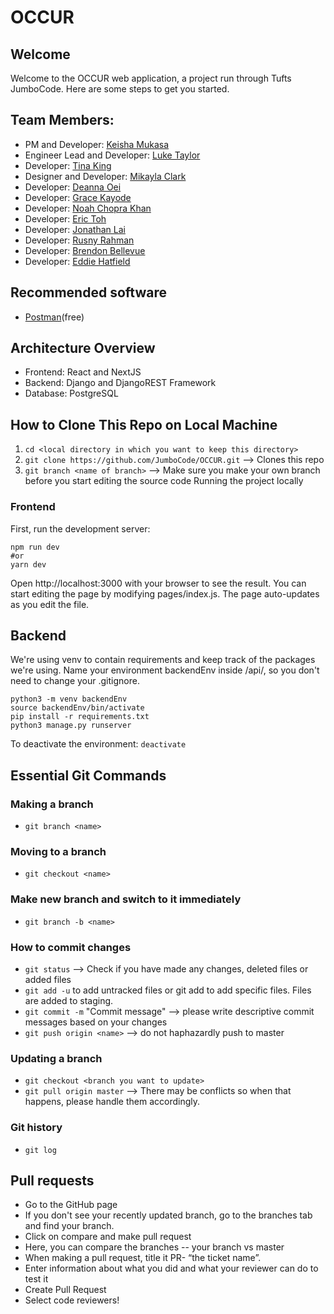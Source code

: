 # OCCUR
## Welcome
Welcome to the OCCUR web application, a project run through Tufts JumboCode. Here are some steps to get you started.

## Team Members:
* PM and Developer: [Keisha Mukasa](https://github.com/kmukasa)
* Engineer Lead and Developer: [Luke Taylor](https://github.com/controversial)
* Developer: [Tina King](http://github.com/tinaking28)
* Designer and Developer: [Mikayla Clark](http://github.com/mikaylaclark)
* Developer: [Deanna Oei](https://github.com/de08oei)
* Developer: [Grace Kayode](https://github.com/12grace12)
* Developer: [Noah Chopra Khan](https://github.com/noahck2000)
* Developer: [Eric Toh](https://github.com/EricToh)
* Developer: [Jonathan Lai]( https://github.com/jlai03)
* Developer: [Rusny Rahman](https://github.com/rusny23)
* Developer: [Brendon Bellevue](https://github.com/Jedzter)
* Developer: [Eddie Hatfield](https://github.com/e-hat)

## Recommended software
* [Postman](https://www.postman.com/)(free)

## Architecture Overview
- Frontend: React and NextJS
- Backend: Django and DjangoREST Framework
- Database: PostgreSQL

## How to Clone This Repo on Local Machine
1. `cd <local directory in which you want to keep this directory>`
2. `git clone https://github.com/JumboCode/OCCUR.git` --> Clones this repo
3. `git branch <name of branch>` --> Make sure you make your own branch before you start editing the source code
Running the project locally

### Frontend
First, run the development server:
```
npm run dev
#or
yarn dev
```
Open http://localhost:3000 with your browser to see the result.
You can start editing the page by modifying pages/index.js. The page auto-updates as you edit the file.

## Backend
We're using venv to contain requirements and keep track of the packages we're using. Name your environment backendEnv inside /api/, so you don't need to change your .gitignore.
```cd api
python3 -m venv backendEnv
source backendEnv/bin/activate
pip install -r requirements.txt
python3 manage.py runserver
```
To deactivate the environment:
`deactivate`

## Essential Git Commands
### Making a branch
- `git branch <name>`

### Moving to a branch
- `git checkout <name>`

### Make new branch and switch to it immediately
- `git branch -b <name>`

### How to commit changes
- `git status` --> Check if you have made any changes, deleted files or added files
- `git add -u` to add untracked files or git add <filename> to add specific files. Files are added to staging.
- `git commit -m` "Commit message" --> please write descriptive commit messages based on your changes
- `git push origin <name>` --> do not haphazardly push to master 

### Updating a branch
- `git checkout <branch you want to update>`
- `git pull origin master` --> There may be conflicts so when that happens, please handle them accordingly.

### Git history
- `git log`

## Pull requests 
- Go to the GitHub page
- If you don't see your recently updated branch, go to the branches tab and find your branch.
- Click on compare and make pull request
- Here, you can compare the branches -- your branch vs master
- When making a pull request, title it PR- “the ticket name”.
- Enter information about what you did and what your reviewer can do to test it
- Create Pull Request
- Select code reviewers!
 
 
 
 

